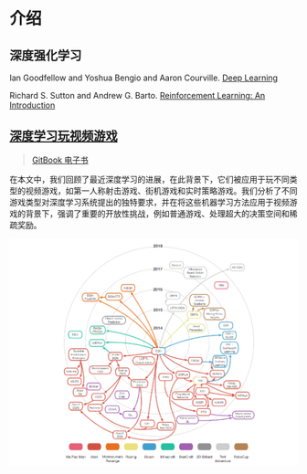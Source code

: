 # 介绍

## 深度强化学习

Ian Goodfellow and Yoshua Bengio and Aaron Courville. [Deep Learning](http://www.deeplearningbook.org/)

Richard S. Sutton and Andrew G. Barto. [Reinforcement Learning: An Introduction](http://incompleteideas.net/book/the-book-2nd.html)

## [深度学习玩视频游戏](http://arxiv.org/pdf/1708.07902)

> [GitBook 电子书](https://bianhao9527.gitbook.io/deep-learning-for-video-game-playing)

在本文中，我们回顾了最近深度学习的进展，在此背景下，它们被应用于玩不同类型的视频游戏，如第一人称射击游戏、街机游戏和实时策略游戏。我们分析了不同游戏类型对深度学习系统提出的独特要求，并在将这些机器学习方法应用于视频游戏的背景下，强调了重要的开放性挑战，例如普通游戏、处理超大的决策空间和稀疏奖励。

![](.gitbook/assets/all%20%281%29.png)

